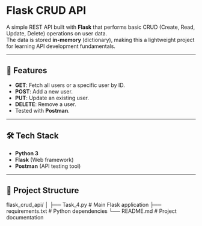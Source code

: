 # Flask CRUD API

A simple REST API built with **Flask** that performs basic CRUD (Create, Read, Update, Delete) operations on user data.  
The data is stored **in-memory** (dictionary), making this a lightweight project for learning API development fundamentals.

---

## 🚀 Features
- **GET**: Fetch all users or a specific user by ID.
- **POST**: Add a new user.
- **PUT**: Update an existing user.
- **DELETE**: Remove a user.
- Tested with **Postman**.

---

## 🛠️ Tech Stack
- **Python 3**
- **Flask** (Web framework)
- **Postman** (API testing tool)

---

## 📂 Project Structure
flask_crud_api/
│
├── Task_4.py # Main Flask application
├── requirements.txt # Python dependencies
└── README.md # Project documentation
